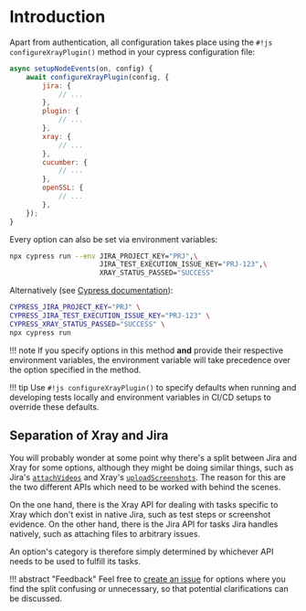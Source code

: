 # Introduction

Apart from authentication, all configuration takes place using the `#!js configureXrayPlugin()` method in your cypress configuration file:

```js
async setupNodeEvents(on, config) {
    await configureXrayPlugin(config, {
        jira: {
            // ...
        },
        plugin: {
            // ...
        },
        xray: {
            // ...
        },
        cucumber: {
            // ...
        },
        openSSL: {
            // ...
        },
    });
}
```

Every option can also be set via environment variables:
```sh
npx cypress run --env JIRA_PROJECT_KEY="PRJ",\
                      JIRA_TEST_EXECUTION_ISSUE_KEY="PRJ-123",\
                      XRAY_STATUS_PASSED="SUCCESS"
```
Alternatively (see [Cypress documentation](https://docs.cypress.io/guides/guides/environment-variables#Setting)):
```sh
CYPRESS_JIRA_PROJECT_KEY="PRJ" \
CYPRESS_JIRA_TEST_EXECUTION_ISSUE_KEY="PRJ-123" \
CYPRESS_XRAY_STATUS_PASSED="SUCCESS" \
npx cypress run
```

!!! note
    If you specify options in this method **and** provide their respective environment variables, the environment variable will take precedence over the option specified in the method.

!!! tip
    Use `#!js configureXrayPlugin()` to specify defaults when running and developing tests locally and environment variables in CI/CD setups to override these defaults.

## Separation of Xray and Jira

You will probably wonder at some point why there's a split between Jira and Xray for some options, although they might be doing similar things, such as Jira's [`attachVideos`](jira.md#attachvideos) and Xray's [`uploadScreenshots`](xray.md#uploadscreenshots).
The reason for this are the two different APIs which need to be worked with behind the scenes.

On the one hand, there is the Xray API for dealing with tasks specific to Xray which don't exist in native Jira, such as test steps or screenshot evidence.
On the other hand, there is the Jira API for tasks Jira handles natively, such as attaching files to arbitrary issues.

An option's category is therefore simply determined by whichever API needs to be used to fulfill its tasks.

!!! abstract "Feedback"
    Feel free to [create an issue](https://github.com/Qytera-Gmbh/cypress-xray-plugin/issues) for options where you find the split confusing or unnecessary, so that potential clarifications can be discussed.